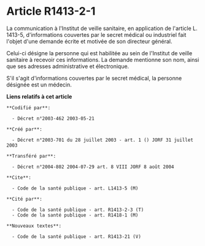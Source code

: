# Article R1413-2-1

La communication à l'Institut de veille sanitaire, en application de l'article L. 1413-5, d'informations couvertes par le
secret médical ou industriel fait l'objet d'une demande écrite et motivée de son directeur général.

Celui-ci désigne la personne qui est habilitée au sein de l'Institut de veille sanitaire à recevoir ces informations. La
demande mentionne son nom, ainsi que ses adresses administrative et électronique.

S'il s'agit d'informations couvertes par le secret médical, la personne désignée est un médecin.

**Liens relatifs à cet article**

	**Codifié par**:

	  - Décret n°2003-462 2003-05-21

	**Créé par**:

	  - Décret n°2003-701 du 28 juillet 2003 - art. 1 () JORF 31 juillet 2003

	**Transféré par**:

	  - Décret n°2004-802 2004-07-29 art. 8 VIII JORF 8 août 2004

	**Cite**:

	  - Code de la santé publique - art. L1413-5 (M)

	**Cité par**:

	  - Code de la santé publique - art. R1413-2-3 (T)
	  - Code de la santé publique - art. R1418-1 (M)

	**Nouveaux textes**:

	  - Code de la santé publique - art. R1413-21 (V)
